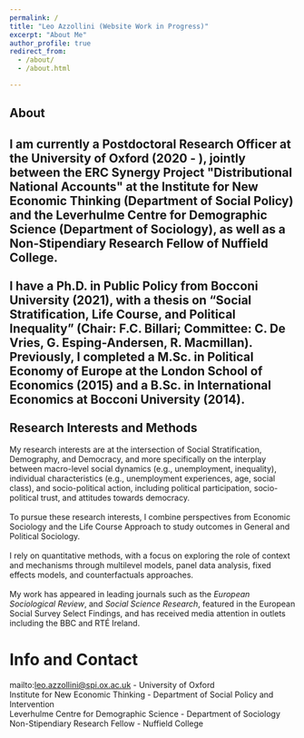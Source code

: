 ```yaml
---
permalink: /
title: "Leo Azzollini (Website Work in Progress)"
excerpt: "About Me"
author_profile: true
redirect_from: 
  - /about/
  - /about.html

---
```

About
---
I am currently a Postdoctoral Research Officer at the University of Oxford (2020 - ), jointly between the ERC Synergy Project "Distributional National Accounts" at the Institute for New Economic Thinking (Department of Social Policy) and the Leverhulme Centre for Demographic Science (Department of Sociology), as well as a Non-Stipendiary Research Fellow of Nuffield College.
\
\
I have a Ph.D. in Public Policy from Bocconi University (2021), with a thesis on “Social Stratification, Life Course, and Political Inequality” (Chair: F.C. Billari; Committee: C. De Vries, G. Esping-Andersen, R. Macmillan). Previously, I completed a M.Sc. in Political Economy of Europe at the London School of Economics (2015) and a B.Sc. in International Economics at Bocconi University (2014).
\
\
Research Interests and Methods
---
My research interests are at the intersection of Social Stratification, Demography, and Democracy, and more specifically on the interplay between macro-level social dynamics (e.g., unemployment, inequality), individual characteristics (e.g., unemployment experiences, age, social class), and socio-political action, including political participation, socio-political trust, and attitudes towards democracy.
\
\
To pursue these research interests, I combine perspectives from Economic Sociology and the Life Course Approach to study outcomes in General and Political Sociology.
\
\
I rely on quantitative methods, with a focus on exploring the role of context and mechanisms through multilevel models, panel data analysis, fixed effects models, and counterfactuals approaches.
\
\
My work has appeared in leading journals such as the _European Sociological Review_, and _Social Science Research_, featured in the European Social Survey Select Findings, and has received media attention in outlets including the BBC and RTÉ Ireland.

Info and Contact
======
mailto:leo.azzollini@spi.ox.ac.uk - University of Oxford\
Institute for New Economic Thinking - Department of Social Policy and Intervention\
Leverhulme Centre for Demographic Science - Department of Sociology\
Non-Stipendiary Research Fellow - Nuffield College

